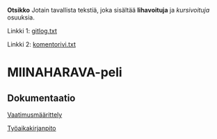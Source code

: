 **Otsikko**
Jotain tavallista tekstiä, joka sisältää **lihavoituja** ja *kursivoituja*
osuuksia.

Linkki 1:
[gitlog.txt](https://github.com/vilkiida/ot-harjoitustyo/blob/master/laskarit/viikko1/gitlog.txt)



Linkki 2:
[komentorivi.txt](https://github.com/vilkiida/ot-harjoitustyo/blob/master/laskarit/viikko1/komentorivi.txt)

# MIINAHARAVA-peli

## Dokumentaatio

[Vaatimusmäärittely](https://github.com/vilkiida/ot-harjoitustyo/blob/master/dokumentaatio/alustava_m%C3%A4%C3%A4rittelydokumentti/vaatimusmaarittely.md)


[Työaikakirjanpito](https://github.com/vilkiida/ot-harjoitustyo/blob/master/dokumentaatio/ty%C3%B6aikakirjanpito.md)


